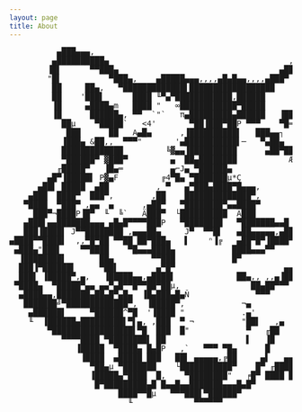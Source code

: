 ```yaml
---
layout: page
title: About
---
```


<pre>
          ▄███▄▄▄,                                             ▄▄█████          
         ▄██████████▄                                      ,▄███▀▐█████µ        
        ▐█▌      ▀▀███▄                                  ▄███▀     ▀▀██▌        
        "█▌          ▀███▄,    ▄█████▄▄▄,,,,▄█▄█▄▄,,,,▄███▀     ▄███▀███        
         ██     ██▄,   ▀█████████████▌██████████████████       ███▀   ██▄       
         ██    '███▌      ████ ╙▀▄▀████████████,██████       ▄███▌   ▐██▀       
         ▐█     ▄████▄m   ████ "   ∞████████████▀█████      █████    ███▄       
         ▐█      ██████▄, ▀▀  `"`   π▄█████████▄██████   ▐████▀▀    ███▌        
           ██µ    ▀█████`   <4'       ▀██▐███▀██P ▀▀▀    ▀█═       ▄██'         
            ███      ██   A▄█▄      ,▐██████████▌   ███▄▄┐   ▄████████          
           ▐███▄ &██,,  ▀▀▀"       '▄███████████▌─   ▀▄██▄   ,  ███████         
           █████████████         ╚▓▄▄▐██████████      ▄██▀██▄▄█    ▐███▄        
           ▀██████▀ ▓███▀         ▄  ██▄████████           Æ████▄∞ ╙████▀       
          ╓█████▀   ▐█▄═          ▄⌐J▄ ▀██████▄             ▐███▀,  `▀████µ     
        ▄█▀▐█████▌ P▓▄F         ╔4▀█▄ ▀███████µ*Ç                     ╙████     
      ▄██▌ █████  ▄██          , ▀   ▄▀███▄████▀█▄▄▄,            ""   ▀████     
    ▄███  ████▀  ███▀,        ,██    ██████████████▀,           ╙M∞    ▄███▌    
   ▀████  ▀███▀ ,▄▄  ▄      ,▄██▀   ▀████████▀▄▄████▀            ██▌    ▐███    
     ███▀¬████P▐█▀  ╙  ╚`   Ä███▀  └██████████  A███             ▄██,    ▀▀▀    
   ▄███▌▄▄███████▄▄▄ ▄█▄█▀▀▀▀███P   ▀████████   ▀███████▄▄█     ▀█████▄▄  ██    
   ███▐████▌ J▀▀████████ ,▄▄▄██▄     J▀  ▀▀█▌   ▄██▄▄▄▄▄,▄██▄ ▀▀▀▀∞       ███▄  
▄████▀▀████▌  ,,▀█▀██ ▀▀██ ██▀███▄   ▌    ⁿ▐╔   ▄██▀█▀▐████▀█▌             ▐█▌  
 ▄███▄"███▌    ▀▀████    ▀█▄▄▄████▄            ████▄▄▄▀▀     █▌             ▄▄▌ 
  ▐████████▌       ██▄        ▀▀███            █▀           ▐█▌            ▐███▄
  ███▐▀██████▌     ▀██▌        ▄▀█▀                       ▄▄▄█M      ▐ⁿ    ▐██▌ 
  ███▌ ▐█████▀,▄,   ▐█████▄▄,▄████▌             ██▄,, ,,▄▐██▀         ⁿ    ██▌  
 ▀████▄  ▀█████▀▄▄ ▄▄▀▄█▀▀█▀▀██▀██µ,               ██▄██▀▀▀          ╙   ▄██▀   
  ▄████▄▄,███████▄██▄█▀▄█▄  ▐█▄███▄█▄Ñ              ▀▀▀          █▄    ╔████▀   
   ███████╝▀█████████████▀,  ▐█████▀,            ¬▄          ≈ Ä²     ▄████⌐    
    ▄██████▌     ▀██████^▀█  '▐████ "            .▄'        `  ,,g▄▄██████▀     
    ╙  ▐██████▄█████████▌▀▌▄, ,███  ▀ ¬          "██▌   ,▄    ¬▄███████▀        
        ▀█████████████████▌▀█  ███  █"            ▀   ╓██       ██████          
           ▀▀▀▀████ ▀████████▌ ██                 ▌   ▐█       ▐▄███▀▀          
              ▐█████  ▀████▄ █▄█P   ,`   ▀▀▀ ▀█▄      █      ▄]▄████▀           
               ▐████  ▄█████ ███   ██▌ ▄▄▄▄▄,╔██     ▄▌   ▄▄ ▀████▀             
                 ▀██▄µ ▀███████    └███████████▀    █▀ ╓████████▀               
                 ▐█████▄▀████  █,    ▀████████"   ╒█▀ ████ █▀ ╙                 
                  █▀█████████▄█ █▄▄█▄▄███████▄▄▄█▄█▀                            
                       ████▀▀█µ   ▀▀▀███▌▀██████▀                               
                         ╙             ▀▀▀▀▀▀                                   
</pre>
